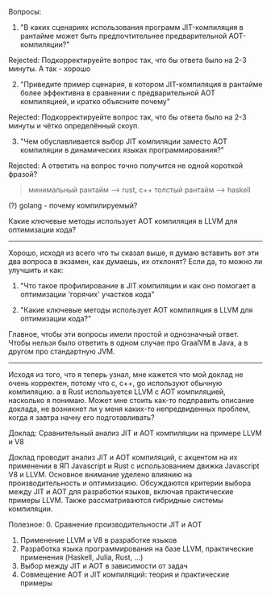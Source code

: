Вопросы:

1. "В каких сценариях использования программ JIT-компиляция в рантайме может
   быть предпочтительнее предварительной AOT-компиляции?"

Rejected: Подкорректируейте вопрос так, что бы ответа было на 2-3 минуты. А
так - хорошо

2. "Приведите пример сценария, в котором JIT-компиляция в рантайме более
   эффективна в сравнении с предварительной AOT компиляцией, и кратко объясните
   почему"

Rejected: Подкорректируейте вопрос так, что бы ответа было на 2-3 минуты и чётко
определённый скоуп.

3. "Чем обуславливается выбор JIT компиляции заместо AOT компиляции в
   динамических языках программирования?"

Rejected: А ответить на вопрос точно получится не одной короткой фразой?

> минимальный рантайм --> rust, c++ толстый рантайм --> haskell

(?) golang - почему компилируемый?

Какие ключевые методы использует AOT компиляция в LLVM для оптимизации кода?

---

Хорошо, исходя из всего что ты сказал выше, я думаю вставить вот эти два вопроса
в экзамен, как думаешь, их отклонят? Если да, то можно ли улучшить и как:

1. "Что такое профилирование в JIT компиляции и как оно помогает в оптимизации
   'горячих' участков кода"

2. "Какие ключевые методы использует AOT компиляция в LLVM для оптимизации
   кода?"

Главное, чтобы эти вопросы имели простой и однозначный ответ. Чтобы нельзя было
ответить в одном случае про GraalVM в Java, а в другом про стандартную JVM.

---

Исходя из того, что я теперь узнал, мне кажется что мой доклад не очень
корректен, потому что c, c++, go используют обычную компиляцию. а в Rust
используется LLVM c AOT компиляцией, насколько я понимаю. Может мне стоить
как-то подправить описание доклада, не возникнет ли у меня каких-то
непредвиденных проблем, когда я завтра начну его подготавливать?

Доклад: Сравнительный анализ JIT и AOT компиляции на примере LLVM и V8

Доклад проводит анализ JIT и AOT компиляций, с акцентом на их применении в ЯП
Javascript и Rust с использованием движка Javascript V8 и LLVM. Основное
внимание уделено влиянию на производительность и оптимизацию. Обсуждаются
критерии выбора между JIT и AOT для разработки языков, включая практические
примеры LLVM. Также рассматриваются гибридные системы компиляции.

Полезное: 0. Сравнение производительности JIT и AOT

1. Применение LLVM и V8 в разработке языков
2. Разработка языка программирования на базе LLVM, практические применения
   (Haskell, Julia, Rust, ...)
3. Выбор между JIT и AOT в зависимости от задач
4. Совмещение AOT и JIT компиляций: теория и практические примеры
